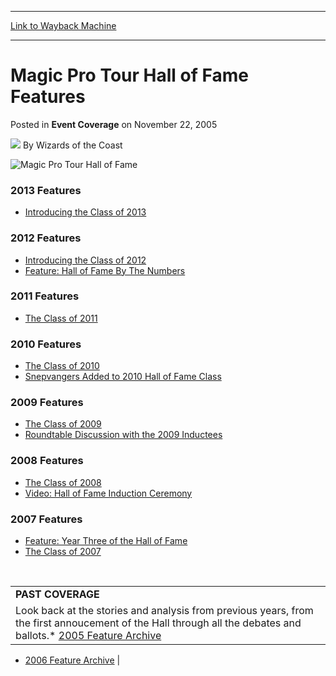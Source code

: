 
---
[Link to Wayback Machine](https://web.archive.org/web/20221006111236/https://magic.wizards.com/en/articles/archive/event-coverage/magic-pro-tour-hall-fame-features-2005-11-22)

[_metadata_:author]:- "Wizards of the Coast"
[_metadata_:description]:- "2013 Features Introducing the Class of 2013 2012 Features Introducing the Class of 2012 Feature: Hall of Fame By The Numbers 2011 Features The Class of 2011 2010 Features The Class of 2010 Snepvangers Added to 2010 Hall of Fame Class 2009 Features The Class of 2009 Roundtable Discussion with the 2009 Inductees 2008 Features The Class of 2008 Video: Hall of Fame Induction"
[_metadata_:generator]:- "Drupal 7 (http://drupal.org)"
[_metadata_:node]:- "573746"
[_metadata_:publish_date]:- "2005-11-22"
[_metadata_:source]:- "div-main-content"
[_metadata_:title]:- "Magic Pro Tour Hall of Fame Features"
[_metadata_:wayback_capture_timestamp]:- "2022-10-06 11:12:36"
[_metadata_:wayback_raw_url]:- "https://web.archive.org/web/20221006111236id_/https://magic.wizards.com/en/articles/archive/event-coverage/magic-pro-tour-hall-fame-features-2005-11-22"
[_metadata_:wayback_url]:- "https://magic.wizards.com/en/articles/archive/event-coverage/magic-pro-tour-hall-fame-features-2005-11-22"
---


Magic Pro Tour Hall of Fame Features
====================================



 Posted in **Event Coverage**
 on November 22, 2005 






![](https://media.magic.wizards.com/styles/auth_small/public/images/person/wizards_author.jpg)
By Wizards of the Coast












![Magic Pro Tour Hall of Fame](https://media.magic.wizards.com/image_legacy_migration/mtg/images/magazine/events/halloffame/halloffame.jpg)


### 2013 Features


* [Introducing the Class of 2013](http://archive.wizards.com/Magic/Magazine/Article.aspx?x=mtg/daily/twtw/258)

### 2012 Features


* [Introducing the Class of 2012](http://archive.wizards.com/Magic/Magazine/Article.aspx?x=mtg/daily/twtw/205)
* [Feature: Hall of Fame By The Numbers](http://archive.wizards.com/Magic/Magazine/Article.aspx?x=mtg/daily/twtw/201a)

### 2011 Features


* [The Class of 2011](http://www.wizards.com/Magic/magazine/Article.aspx?x=mtg/daily/twtw/156)

### 2010 Features


* [The Class of 2010](http://www.youtube.com/watch?v=8aV_ekJfJxQ)
* [Snepvangers Added to 2010 Hall of Fame Class](http://archive.wizards.com/Magic/Magazine/Article.aspx?x=mtg/daily/twtw/107)

### 2009 Features


* [The Class of 2009](http://archive.wizards.com/Magic/Magazine/Article.aspx?x=mtg/daily/twtw/50)
* [Roundtable Discussion with the 2009 Inductees](http://archive.wizards.com/Magic/Magazine/Article.aspx?x=mtg/daily/twtw/52)

### 2008 Features


* [The Class of 2008](http://archive.wizards.com/Magic/Magazine/Article.aspx?x=mtg/daily/twtw/2)
* [Video: Hall of Fame Induction Ceremony](http://www.youtube.com/watch?v=pgH-XdF9W8g)

### 2007 Features


* [Feature: Year Three of the Hall of Fame](http://archive.wizards.com/Magic/Magazine/Article.aspx?x=mtgcom/feature/417)
* [The Class of 2007](http://archive.wizards.com/Magic/Magazine/Article.aspx?x=mtgcom/daily/bd296)

  
  

 


|  |
| --- |
| **PAST COVERAGE** |
| Look back at the stories and analysis from previous years, from the first annoucement of the Hall through all the debates and ballots.* [2005 Feature Archive](http://archive.wizards.com/Magic/Magazine/Article.aspx?x=mtgevent/hof/features05)
* [2006 Feature Archive](http://archive.wizards.com/Magic/Magazine/Article.aspx?x=mtgevent/hof/features06)
 |







